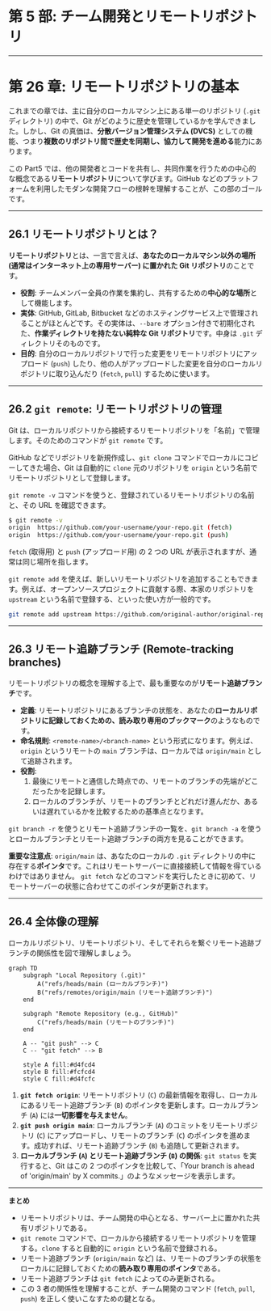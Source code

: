 # 第 5 部: チーム開発とリモートリポジトリ

---

# 第 26 章: リモートリポジトリの基本

これまでの章では、主に自分のローカルマシン上にある単一のリポジトリ (`.git` ディレクトリ) の中で、Git がどのように歴史を管理しているかを学んできました。しかし、Git の真価は、**分散バージョン管理システム (DVCS)** としての機能、つまり**複数のリポジトリ間で歴史を同期し、協力して開発を進める**能力にあります。

この Part5 では、他の開発者とコードを共有し、共同作業を行うための中心的な概念である**リモートリポジトリ**について学びます。GitHub などのプラットフォームを利用したモダンな開発フローの根幹を理解することが、この部のゴールです。

---
## 26.1 リモートリポジトリとは？

**リモートリポジトリ**とは、一言で言えば、**あなたのローカルマシン以外の場所 (通常はインターネット上の専用サーバー) に置かれた Git リポジトリ**のことです。

- **役割**: チームメンバー全員の作業を集約し、共有するための**中心的な場所**として機能します。
- **実体**: GitHub, GitLab, Bitbucket などのホスティングサービス上で管理されることがほとんどです。その実体は、`--bare` オプション付きで初期化された、**作業ディレクトリを持たない純粋な Git リポジトリ**です。中身は `.git` ディレクトリそのものです。
- **目的**: 自分のローカルリポジトリで行った変更をリモートリポジトリにアップロード (`push`) したり、他の人がアップロードした変更を自分のローカルリポジトリに取り込んだり (`fetch`, `pull`) するために使います。

---
## 26.2 `git remote`: リモートリポジトリの管理

Git は、ローカルリポジトリから接続するリモートリポジトリを「名前」で管理します。そのためのコマンドが `git remote` です。

GitHub などでリポジトリを新規作成し、`git clone` コマンドでローカルにコピーしてきた場合、Git は自動的に `clone` 元のリポジトリを `origin` という名前でリモートリポジトリとして登録します。

`git remote -v` コマンドを使うと、登録されているリモートリポジトリの名前と、その URL を確認できます。
```bash
$ git remote -v
origin  https://github.com/your-username/your-repo.git (fetch)
origin  https://github.com/your-username/your-repo.git (push)
```
`fetch` (取得用) と `push` (アップロード用) の 2 つの URL が表示されますが、通常は同じ場所を指します。

`git remote add` を使えば、新しいリモートリポジトリを追加することもできます。例えば、オープンソースプロジェクトに貢献する際、本家のリポジトリを `upstream` という名前で登録する、といった使い方が一般的です。
```bash
git remote add upstream https://github.com/original-author/original-repo.git
```

---
## 26.3 リモート追跡ブランチ (Remote-tracking branches)

リモートリポジトリの概念を理解する上で、最も重要なのが**リモート追跡ブランチ**です。

- **定義**: リモートリポジトリにあるブランチの状態を、あなたの**ローカルリポジトリに記録しておくための、読み取り専用のブックマーク**のようなものです。
- **命名規則**: `<remote-name>/<branch-name>` という形式になります。例えば、`origin` というリモートの `main` ブランチは、ローカルでは `origin/main` として追跡されます。
- **役割**:
    1.  最後にリモートと通信した時点での、リモートのブランチの先端がどこだったかを記録します。
    2.  ローカルのブランチが、リモートのブランチとどれだけ進んだか、あるいは遅れているかを比較するための基準点となります。

`git branch -r` を使うとリモート追跡ブランチの一覧を、`git branch -a` を使うとローカルブランチとリモート追跡ブランチの両方を見ることができます。

**重要な注意点**:
`origin/main` は、あなたのローカルの `.git` ディレクトリの中に存在する**ポインタ**です。これはリモートサーバーに直接接続して情報を得ているわけではありません。
`git fetch` などのコマンドを実行したときに初めて、リモートサーバーの状態に合わせてこのポインタが更新されます。

---
## 26.4 全体像の理解

ローカルリポジトリ、リモートリポジトリ、そしてそれらを繋ぐリモート追跡ブランチの関係性を図で理解しましょう。

```mermaid
graph TD
    subgraph "Local Repository (.git)"
        A("refs/heads/main (ローカルブランチ)")
        B("refs/remotes/origin/main (リモート追跡ブランチ)")
    end

    subgraph "Remote Repository (e.g., GitHub)"
        C("refs/heads/main (リモートのブランチ)")
    end

    A -- "git push" --> C
    C -- "git fetch" --> B

    style A fill:#d4fcd4
    style B fill:#fcfcd4
    style C fill:#d4fcfc
```

1.  **`git fetch origin`**: リモートリポジトリ (`C`) の最新情報を取得し、ローカルにあるリモート追跡ブランチ (`B`) のポインタを更新します。ローカルブランチ (`A`) には**一切影響を与えません**。
2.  **`git push origin main`**: ローカルブランチ (`A`) のコミットをリモートリポジトリ (`C`) にアップロードし、リモートのブランチ (`C`) のポインタを進めます。成功すれば、リモート追跡ブランチ (`B`) も追随して更新されます。
3.  **ローカルブランチ (`A`) とリモート追跡ブランチ (`B`) の関係**: `git status` を実行すると、Git はこの 2 つのポインタを比較して、「Your branch is ahead of 'origin/main' by X commits.」のようなメッセージを表示します。

---
**まとめ**

- リモートリポジトリは、チーム開発の中心となる、サーバー上に置かれた共有リポジトリである。
- `git remote` コマンドで、ローカルから接続するリモートリポジトリを管理する。`clone` すると自動的に `origin` という名前で登録される。
- リモート追跡ブランチ (`origin/main` など) は、リモートのブランチの状態をローカルに記録しておくための**読み取り専用のポインタ**である。
- リモート追跡ブランチは `git fetch` によってのみ更新される。
- この 3 者の関係性を理解することが、チーム開発のコマンド (`fetch`, `pull`, `push`) を正しく使いこなすための鍵となる。
